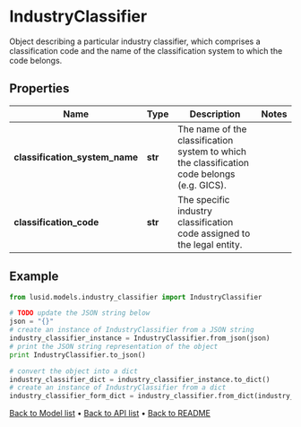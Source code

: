 # IndustryClassifier

Object describing a particular industry classifier,  which comprises a classification code and the name of the classification system to which the code belongs.

## Properties
Name | Type | Description | Notes
------------ | ------------- | ------------- | -------------
**classification_system_name** | **str** | The name of the classification system to which the classification code belongs (e.g. GICS). | 
**classification_code** | **str** | The specific industry classification code assigned to the legal entity. | 

## Example

```python
from lusid.models.industry_classifier import IndustryClassifier

# TODO update the JSON string below
json = "{}"
# create an instance of IndustryClassifier from a JSON string
industry_classifier_instance = IndustryClassifier.from_json(json)
# print the JSON string representation of the object
print IndustryClassifier.to_json()

# convert the object into a dict
industry_classifier_dict = industry_classifier_instance.to_dict()
# create an instance of IndustryClassifier from a dict
industry_classifier_form_dict = industry_classifier.from_dict(industry_classifier_dict)
```
[Back to Model list](../README.md#documentation-for-models) &#8226; [Back to API list](../README.md#documentation-for-api-endpoints) &#8226; [Back to README](../README.md)


